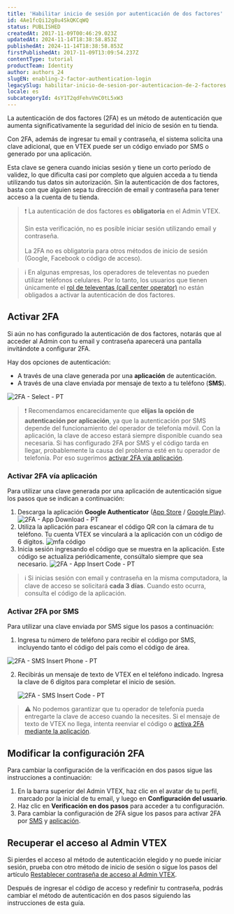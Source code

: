 ```yaml
---
title: 'Habilitar inicio de sesión por autenticación de dos factores'
id: 4Ae1fcQi12g8u4SkQKCqWQ
status: PUBLISHED
createdAt: 2017-11-09T00:46:29.023Z
updatedAt: 2024-11-14T18:38:58.853Z
publishedAt: 2024-11-14T18:38:58.853Z
firstPublishedAt: 2017-11-09T13:09:54.237Z
contentType: tutorial
productTeam: Identity
author: authors_24
slugEN: enabling-2-factor-authentication-login
legacySlug: habilitar-inicio-de-sesion-por-autenticacion-de-2-factores
locale: es
subcategoryId: 4sY1T2qdFehvVmC0tL5xW3
---
```


La autenticación de dos factores (2FA) es un método de autenticación que aumenta significativamente la seguridad del inicio de sesión en tu tienda.

Con 2FA, además de ingresar tu email y contraseña, el sistema solicita una clave adicional, que en VTEX puede ser un código enviado por SMS o generado por una aplicación.

Esta clave se genera cuando inicias sesión y tiene un corto período de validez, lo que dificulta casi por completo que alguien acceda a tu tienda utilizando tus datos sin autorización. Sin la autenticación de dos factores, basta con que alguien sepa tu dirección de email y contraseña para tener acceso a la cuenta de tu tienda.

> ❗ La autenticación de dos factores es **obligatoria** en el Admin VTEX.<br><br>Sin esta verificación, no es posible iniciar sesión utilizando email y contraseña.<br><br> La 2FA no es obligatoria para otros métodos de inicio de sesión (Google, Facebook o código de acceso).

> ℹ️ En algunas empresas, los operadores de televentas no pueden utilizar teléfonos celulares. Por lo tanto, los usuarios que tienen únicamente el [rol de televentas (call center operator)](https://help.vtex.com/es/tutorial/perfis-de-acesso-predefinidos--jGDurZKJHvHJS13LnO7Dy#call-center-operator) no están obligados a activar la autenticación de dos factores.

## Activar 2FA

Si aún no has configurado la autenticación de dos factores, notarás que al acceder al Admin con tu email y contraseña aparecerá una pantalla invitándote a configurar 2FA.

Hay dos opciones de autenticación:

- A través de una clave generada por una __aplicación__ de autenticación.
- A través de una clave enviada por mensaje de texto a tu teléfono (__SMS__).

![2FA - Select - PT](https://raw.githubusercontent.com/vtexdocs/help-center-content/refs/heads/main/docs/es/tutorials/autenticaci%C3%B3n/autenticaci%C3%B3n-de-dos-factores/habilitar-inicio-de-sesion-por-autenticacion-de-2-factores_1.png)

> ❗ Recomendamos encarecidamente que **elijas la opción de autenticación por aplicación**, ya que la autenticación por SMS depende del funcionamiento del operador de telefonía móvil. Con la aplicación, la clave de acceso estará siempre disponible cuando sea necesaria. Si has configurado 2FA por SMS y el código tarda en llegar, probablemente la causa del problema esté en tu operador de telefonía. Por eso sugerimos [activar 2FA vía aplicación](#habilitar-o-2fa-por-aplicativo).

### Activar 2FA vía aplicación

Para utilizar una clave generada por una aplicación de autenticación sigue los pasos que se indican a continuación:

1. Descarga la aplicación __Google Authenticator__ ([App Store](https://itunes.apple.com/mx/app/google-authenticator/id388497605?mt=8) / [Google Play](https://play.google.com/store/apps/details?id=com.google.android.apps.authenticator2&hl=es_MX)).
  ![2FA - App Download - PT](https://raw.githubusercontent.com/vtexdocs/help-center-content/refs/heads/main/docs/es/tutorials/autenticaci%C3%B3n/autenticaci%C3%B3n-de-dos-factores/habilitar-inicio-de-sesion-por-autenticacion-de-2-factores_2.png)
2. Utiliza la aplicación para escanear el código QR con la cámara de tu teléfono. Tu cuenta VTEX se vinculará a la aplicación con un código de 6 dígitos.
![mfa código](https://raw.githubusercontent.com/vtexdocs/help-center-content/refs/heads/main/docs/es/tutorials/autenticaci%C3%B3n/autenticaci%C3%B3n-de-dos-factores/habilitar-inicio-de-sesion-por-autenticacion-de-2-factores_3.jpg)
3. Inicia sesión ingresando el código que se muestra en la aplicación. Este código se actualiza periódicamente, consúltalo siempre que sea necesario.
  ![2FA - App Insert Code - PT](https://raw.githubusercontent.com/vtexdocs/help-center-content/refs/heads/main/docs/es/tutorials/autenticaci%C3%B3n/autenticaci%C3%B3n-de-dos-factores/habilitar-inicio-de-sesion-por-autenticacion-de-2-factores_4.png)

> ℹ️ Si inicias sesión con email y contraseña en la misma computadora, la clave de acceso se solicitará **cada 3 días**. Cuando esto ocurra, consulta el código de la aplicación.

### Activar 2FA por SMS

Para utilizar una clave enviada por SMS sigue los pasos a continuación:

1. Ingresa tu número de teléfono para recibir el código por SMS, incluyendo tanto el código del país como el código de área.

  ![2FA - SMS Insert Phone - PT](https://raw.githubusercontent.com/vtexdocs/help-center-content/refs/heads/main/docs/es/tutorials/autenticaci%C3%B3n/autenticaci%C3%B3n-de-dos-factores/habilitar-inicio-de-sesion-por-autenticacion-de-2-factores_5.png)

2. Recibirás un mensaje de texto de VTEX en el teléfono indicado. Ingresa la clave de 6 dígitos para completar el inicio de sesión.

   ![2FA - SMS Insert Code - PT](https://raw.githubusercontent.com/vtexdocs/help-center-content/refs/heads/main/docs/es/tutorials/autenticaci%C3%B3n/autenticaci%C3%B3n-de-dos-factores/habilitar-inicio-de-sesion-por-autenticacion-de-2-factores_6.png)

> ⚠️ No podemos garantizar que tu operador de telefonía pueda entregarte la clave de acceso cuando la necesites. Si el mensaje de texto de VTEX no llega, intenta reenviar el código o [activa 2FA mediante la aplicación](#habilitar-o-2fa-por-aplicativo).

## Modificar la configuración 2FA

Para cambiar la configuración de la verificación en dos pasos sigue las instrucciones a continuación:

1. En la barra superior del Admin VTEX, haz clic en el avatar de tu perfil, marcado por la inicial de tu email, y luego en **Configuración del usuario**.
2. Haz clic en **Verificación en dos pasos** para acceder a tu configuración.
3. Para cambiar la configuración de 2FA sigue los pasos para activar 2FA por [SMS](#activar-2fa-por-sms) y [aplicación](#activar-2fa-por-aplicacion).

## Recuperar el acceso al Admin VTEX

Si pierdes el acceso al método de autenticación elegido y no puede iniciar sesión, prueba con otro método de inicio de sesión o sigue los pasos del artículo [Restablecer contraseña de acceso al Admin VTEX](https://help.vtex.com/es/tutorial/redefinir-senha-de-acesso-ao-admin-vtex--frequentlyAskedQuestions_531).

Después de ingresar el código de acceso y redefinir tu contraseña, podrás cambiar el método de autenticación en dos pasos siguiendo las instrucciones de esta guía.
